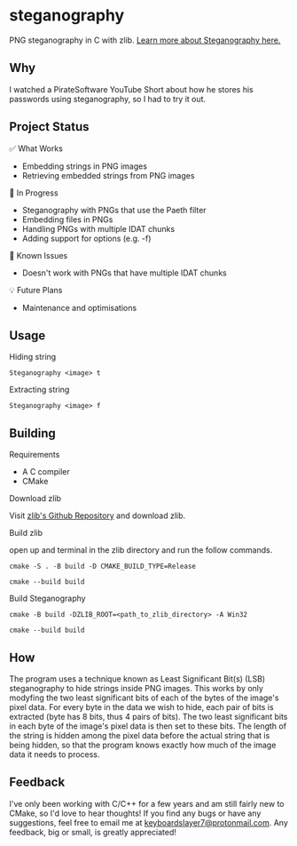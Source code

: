 # steganography

PNG steganography in C with zlib. [Learn more about Steganography here.](https://en.wikipedia.org/wiki/Steganography) 

## Why

I watched a PirateSoftware YouTube Short about how he stores his passwords using steganography, so I had to try it out.

## Project Status

:white_check_mark: What Works

- Embedding strings in PNG images
- Retrieving embedded strings from PNG images

:construction: In Progress

- Steganography with PNGs that use the Paeth filter 
- Embedding files in PNGs
- Handling PNGs with multiple IDAT chunks
- Adding support for options (e.g. -f)

:bug: Known Issues

- Doesn't work with PNGs that have multiple IDAT chunks 

:bulb: Future Plans

- Maintenance and optimisations 

## Usage

Hiding string
```
Steganography <image> t
```

Extracting string
```
Steganography <image> f
```

## Building

Requirements

- A C compiler
- CMake

Download zlib

Visit [zlib's Github Repository](https://github.com/madler/zlib) and download zlib.

Build zlib

open up and terminal in the zlib directory and run the follow commands.

```
cmake -S . -B build -D CMAKE_BUILD_TYPE=Release
```

```
cmake --build build
```

Build Steganography

```
cmake -B build -DZLIB_ROOT=<path_to_zlib_directory> -A Win32
```

```
cmake --build build
```

## How

The program uses a technique known as Least Significant Bit(s) (LSB) steganography to hide strings inside PNG images. This works by only modyfing the two least significant bits of each of the bytes of the image's pixel data. For every byte in the data we wish to hide, each pair of bits is extracted (byte has 8 bits, thus 4 pairs of bits). The two least significant bits in each byte of the image's pixel data is then set to these bits. The length of the string is hidden among the pixel data before the actual string that is being hidden, so that the program knows exactly how much of the image data it needs to process. 

## Feedback

I've only been working with C/C++ for a few years and am still fairly new to CMake, so I'd love to hear thoughts! If you find any bugs or have any suggestions, feel free to email me at keyboardslayer7@protonmail.com. Any feedback, big or small, is greatly appreciated!